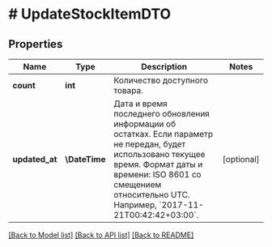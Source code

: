 # # UpdateStockItemDTO

## Properties

Name | Type | Description | Notes
------------ | ------------- | ------------- | -------------
**count** | **int** | Количество доступного товара. |
**updated_at** | **\DateTime** | Дата и время последнего обновления информации об остатках. Если параметр не передан, будет использовано текущее время.  Формат даты и времени: ISO 8601 со смещением относительно UTC. Например, &#x60;2017-11-21T00:42:42+03:00&#x60;. | [optional]

[[Back to Model list]](../../README.md#models) [[Back to API list]](../../README.md#endpoints) [[Back to README]](../../README.md)
